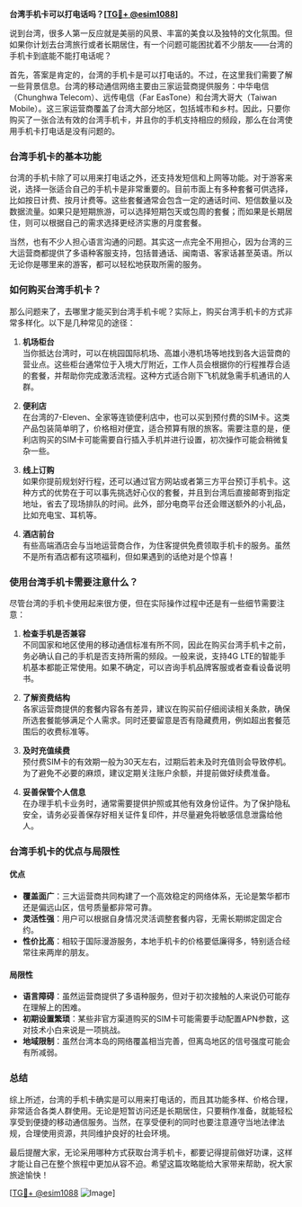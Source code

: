 **台湾手机卡可以打电话吗？[[TG💪+ @esim1088](https://t.me/s/esim1088)]**

说到台湾，很多人第一反应就是美丽的风景、丰富的美食以及独特的文化氛围。但如果你计划去台湾旅行或者长期居住，有一个问题可能困扰着不少朋友——台湾的手机卡到底能不能打电话呢？

首先，答案是肯定的，台湾的手机卡是可以打电话的。不过，在这里我们需要了解一些背景信息。台湾的移动通信网络主要由三家运营商提供服务：中华电信（Chunghwa Telecom）、远传电信（Far EasTone）和台湾大哥大（Taiwan Mobile）。这三家运营商覆盖了台湾大部分地区，包括城市和乡村。因此，只要你购买了一张合法有效的台湾手机卡，并且你的手机支持相应的频段，那么在台湾使用手机卡打电话是没有问题的。

### **台湾手机卡的基本功能**

台湾的手机卡除了可以用来打电话之外，还支持发短信和上网等功能。对于游客来说，选择一张适合自己的手机卡是非常重要的。目前市面上有多种套餐可供选择，比如按日计费、按月计费等。这些套餐通常会包含一定的通话时间、短信数量以及数据流量。如果只是短期旅游，可以选择短期包天或包周的套餐；而如果是长期居住，则可以根据自己的需求选择更经济实惠的月度套餐。

当然，也有不少人担心语言沟通的问题。其实这一点完全不用担心，因为台湾的三大运营商都提供了多语种客服支持，包括普通话、闽南语、客家话甚至英语。所以无论你是哪里来的游客，都可以轻松地获取所需的服务。

### **如何购买台湾手机卡？**

那么问题来了，去哪里才能买到台湾手机卡呢？实际上，购买台湾手机卡的方式非常多样化。以下是几种常见的途径：

1. **机场柜台**  
   当你抵达台湾时，可以在桃园国际机场、高雄小港机场等地找到各大运营商的营业点。这些柜台通常位于入境大厅附近，工作人员会根据你的行程推荐合适的套餐，并帮助你完成激活流程。这种方式适合刚下飞机就急需手机通讯的人群。

2. **便利店**  
   在台湾的7-Eleven、全家等连锁便利店中，也可以买到预付费的SIM卡。这类产品包装简单明了，价格相对便宜，适合预算有限的旅客。需要注意的是，便利店购买的SIM卡可能需要自行插入手机并进行设置，初次操作可能会稍微复杂一些。

3. **线上订购**  
   如果你提前规划好行程，还可以通过官方网站或者第三方平台预订手机卡。这种方式的优势在于可以事先挑选好心仪的套餐，并且到台湾后直接邮寄到指定地址，省去了现场排队的时间。此外，部分电商平台还会赠送额外的小礼品，比如充电宝、耳机等。

4. **酒店前台**  
   有些高端酒店会与当地运营商合作，为住客提供免费领取手机卡的服务。虽然不是所有酒店都有这项福利，但如果遇到的话绝对是个惊喜！

### **使用台湾手机卡需要注意什么？**

尽管台湾的手机卡使用起来很方便，但在实际操作过程中还是有一些细节需要注意：

1. **检查手机是否兼容**  
   不同国家和地区使用的移动通信标准有所不同，因此在购买台湾手机卡之前，务必确认自己的手机是否支持所需的频段。一般来说，支持4G LTE的智能手机基本都能正常使用。如果不确定，可以咨询手机品牌客服或者查看设备说明书。

2. **了解资费结构**  
   各家运营商提供的套餐内容各有差异，建议在购买前仔细阅读相关条款，确保所选套餐能够满足个人需求。同时还要留意是否有隐藏费用，例如超出套餐范围后的收费标准等。

3. **及时充值续费**  
   预付费SIM卡的有效期一般为30天左右，过期后若未及时充值则会导致停机。为了避免不必要的麻烦，建议定期关注账户余额，并提前做好续费准备。

4. **妥善保管个人信息**  
   在办理手机卡业务时，通常需要提供护照或其他有效身份证件。为了保护隐私安全，请务必妥善保存好相关证件复印件，并尽量避免将敏感信息泄露给他人。

### **台湾手机卡的优点与局限性**

#### **优点**
- **覆盖面广**：三大运营商共同构建了一个高效稳定的网络体系，无论是繁华都市还是偏远山区，信号质量都非常可靠。
- **灵活性强**：用户可以根据自身情况灵活调整套餐内容，无需长期绑定固定合约。
- **性价比高**：相较于国际漫游服务，本地手机卡的价格要低廉得多，特别适合经常往来两岸的朋友。

#### **局限性**
- **语言障碍**：虽然运营商提供了多语种服务，但对于初次接触的人来说仍可能存在理解上的困难。
- **初期设置繁琐**：某些非官方渠道购买的SIM卡可能需要手动配置APN参数，这对技术小白来说是一项挑战。
- **地域限制**：虽然台湾本岛的网络覆盖相当完善，但离岛地区的信号强度可能会有所减弱。

### **总结**

综上所述，台湾的手机卡确实是可以用来打电话的，而且其功能多样、价格合理，非常适合各类人群使用。无论是短暂访问还是长期居住，只要稍作准备，就能轻松享受到便捷的移动通信服务。当然，在享受便利的同时也要注意遵守当地法律法规，合理使用资源，共同维护良好的社会环境。

最后提醒大家，无论采用哪种方式获取台湾手机卡，都要记得提前做好功课，这样才能让自己在整个旅程中更加从容不迫。希望这篇攻略能给大家带来帮助，祝大家旅途愉快！

[[TG💪+ @esim1088](https://t.me/s/esim1088) ![Image](https://i.postimg.cc/4NQfJmqS/Snipaste-2025-05-13-00-14-12.png)]